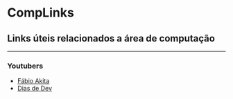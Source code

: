 # CompLinks
## Links úteis relacionados a área de computação
***
### Youtubers
* [Fábio Akita](https://www.youtube.com/@Akitando)
* [Dias de Dev](https://www.youtube.com/@DiasdeDev)
